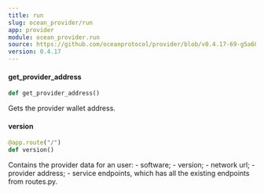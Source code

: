 ```yaml
---
title: run
slug: ocean_provider/run
app: provider
module: ocean_provider.run
source: https://github.com/oceanprotocol/provider/blob/v0.4.17-69-g5a60369/ocean_provider/run.py
version: 0.4.17
---
```

#### get\_provider\_address

```python
def get_provider_address()
```

Gets the provider wallet address.

#### version

```python
@app.route("/")
def version()
```

Contains the provider data for an user:
    - software;
    - version;
    - network url;
    - provider address;
    - service endpoints, which has all
    the existing endpoints from routes.py.

